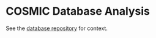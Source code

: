 # COSMIC Database Analysis

See the [database repository](https://github.com/COSMIC-SETI/COSMIC-VLA-DatabaseAnalysis/blob/main/app/writeout_unique_coords_observed.py) for context.